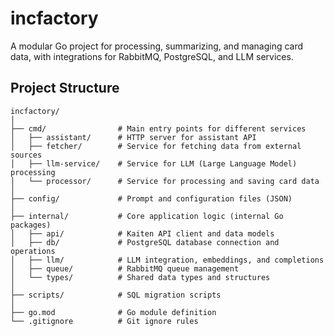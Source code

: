 # incfactory

A modular Go project for processing, summarizing, and managing card data, with integrations for RabbitMQ, PostgreSQL, and LLM services.

## Project Structure

```
incfactory/
│
├── cmd/                # Main entry points for different services
│   ├── assistant/      # HTTP server for assistant API
│   ├── fetcher/        # Service for fetching data from external sources
│   ├── llm-service/    # Service for LLM (Large Language Model) processing
│   └── processor/      # Service for processing and saving card data
│
├── config/             # Prompt and configuration files (JSON)
│
├── internal/           # Core application logic (internal Go packages)
│   ├── api/            # Kaiten API client and data models
│   ├── db/             # PostgreSQL database connection and operations
│   ├── llm/            # LLM integration, embeddings, and completions
│   ├── queue/          # RabbitMQ queue management
│   └── types/          # Shared data types and structures
│
├── scripts/            # SQL migration scripts
│
├── go.mod              # Go module definition
└── .gitignore          # Git ignore rules
```
